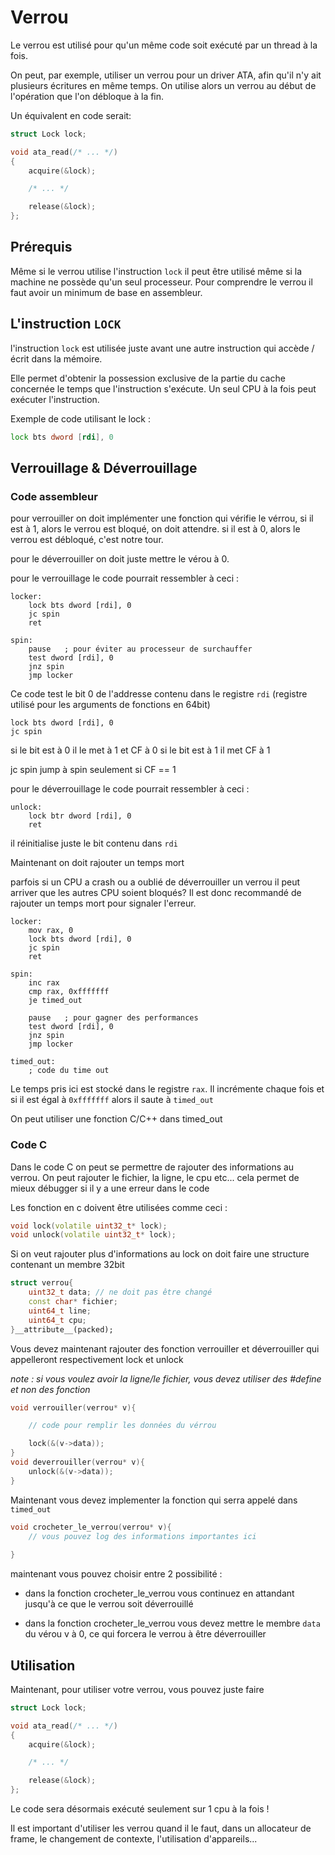 # Verrou

Le verrou est utilisé pour qu'un même code soit exécuté par un thread à la fois.

On peut, par exemple, utiliser un verrou pour un driver ATA, afin qu'il n'y ait plusieurs écritures en même temps. On utilise alors un verrou au début de l'opération que l'on débloque à la fin.

Un équivalent en code serait:

```c
struct Lock lock;

void ata_read(/* ... */)
{
    acquire(&lock);

    /* ... */

    release(&lock);
};
```

## Prérequis

Même si le verrou utilise l'instruction `lock` il peut être utilisé même si la machine ne possède qu'un seul processeur.
Pour comprendre le verrou il faut avoir un minimum de base en assembleur.

## L'instruction `LOCK`

l'instruction `lock` est utilisée juste avant une autre instruction qui accède / écrit dans la mémoire.

Elle permet d'obtenir la possession exclusive de la partie du cache concernée le temps que l'instruction s'exécute. Un seul CPU à la fois peut exécuter l'instruction.

Exemple de code utilisant le lock :

```asm
lock bts dword [rdi], 0
```

## Verrouillage & Déverrouillage

### Code assembleur

pour verrouiller on doit implémenter une fonction qui vérifie le vérrou,
si il est à 1, alors le verrou est bloqué, on doit attendre.
si il est à 0, alors le verrou est débloqué, c'est notre tour.

pour le déverrouiller on doit juste mettre le vérou à 0.

pour le verrouillage le code pourrait ressembler à ceci :
```x86asm
locker:
    lock bts dword [rdi], 0
    jc spin
    ret

spin:
    pause   ; pour éviter au processeur de surchauffer
    test dword [rdi], 0
    jnz spin
    jmp locker
```

Ce code test le bit 0 de l'addresse contenu dans le registre `rdi` (registre utilisé pour les arguments de fonctions en 64bit)

```x86asm
lock bts dword [rdi], 0
jc spin
```
si le bit est à 0 il le met à 1 et CF à 0
si le bit est à 1 il met CF à 1

jc spin jump à spin seulement si CF == 1

pour le déverrouillage le code pourrait ressembler à ceci :

```x86asm
unlock:
    lock btr dword [rdi], 0
    ret
```

il réinitialise juste le bit contenu dans `rdi`

Maintenant on doit rajouter un temps mort

parfois si un CPU a crash ou a oublié de déverrouiller un verrou il peut arriver que les autres CPU soient bloqués? Il est donc recommandé de rajouter un temps mort pour signaler l'erreur.

```x86asm
locker:
    mov rax, 0
    lock bts dword [rdi], 0
    jc spin
    ret

spin:
    inc rax
    cmp rax, 0xfffffff
    je timed_out

    pause   ; pour gagner des performances
    test dword [rdi], 0
    jnz spin
    jmp locker

timed_out:
    ; code du time out
```
Le temps pris ici est stocké dans le registre `rax`.
Il incrémente chaque fois et si il est égal à `0xfffffff` alors il saute à `timed_out`

On peut utiliser une fonction C/C++ dans timed_out

### Code C

Dans le code C on peut se permettre de rajouter des informations au verrou. On peut rajouter le fichier, la ligne, le cpu etc...
cela permet de mieux débugger si il y a une erreur dans le code


Les fonction en c doivent être utilisées comme ceci :

```cpp
void lock(volatile uint32_t* lock);
void unlock(volatile uint32_t* lock);
```
Si on veut rajouter plus d'informations au lock on doit faire une structure contenant un membre 32bit

```cpp
struct verrou{
    uint32_t data; // ne doit pas être changé
    const char* fichier;
    uint64_t line;
    uint64_t cpu;
}__attribute__(packed);
```
Vous devez maintenant rajouter des fonction verrouiller et déverrouiller qui appelleront respectivement lock et unlock

*note : si vous voulez avoir la ligne/le fichier, vous devez utiliser des #define et non des fonction*

```cpp
void verrouiller(verrou* v){

    // code pour remplir les données du vérrou

    lock(&(v->data));
}
void deverrouiller(verrou* v){
    unlock(&(v->data));
}
```

Maintenant vous devez implementer la fonction qui serra appelé dans `timed_out`

```cpp
void crocheter_le_verrou(verrou* v){
    // vous pouvez log des informations importantes ici
    
}
```
maintenant vous pouvez choisir entre 2 possibilité :

* dans la fonction crocheter_le_verrou vous continuez en attandant jusqu'à ce que le verrou soit déverrouillé

* dans la fonction crocheter_le_verrou vous devez mettre le membre `data` du vérou v à 0, ce qui forcera le verrou à être déverrouiller

## Utilisation

Maintenant, pour utiliser votre verrou, vous pouvez juste faire

```c
struct Lock lock;

void ata_read(/* ... */)
{
    acquire(&lock);

    /* ... */

    release(&lock);
};
```
Le code sera désormais exécuté seulement sur 1 cpu à la fois !

Il est important d'utiliser les verrou quand il le faut, dans un allocateur de frame, le changement de contexte, l'utilisation d'appareils...


